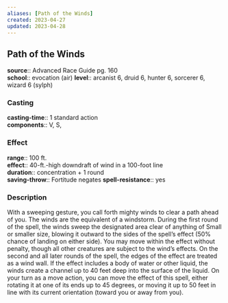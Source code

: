 ```yaml
---
aliases: [Path of the Winds]
created: 2023-04-27
updated: 2023-04-28
---
```


## Path of the Winds

**source**:: Advanced Race Guide pg. 160  
**school**:: evocation (air)
**level**:: arcanist 6, druid 6, hunter 6, sorcerer 6, wizard 6 (sylph)

### Casting

**casting-time**:: 1 standard action  
**components**:: V, S,

### Effect

**range**:: 100 ft.  
**effect**:: 40-ft.-high downdraft of wind in a 100-foot line  
**duration**:: concentration + 1 round  
**saving-throw**:: Fortitude negates
**spell-resistance**:: yes

### Description

With a sweeping gesture, you call forth mighty winds to clear a path ahead of you. The winds are the equivalent of a windstorm. During the first round of the spell, the winds sweep the designated area clear of anything of Small or smaller size, blowing it outward to the sides of the spell’s effect (50% chance of landing on either side). You may move within the effect without penalty, though all other creatures are subject to the wind’s effects. On the second and all later rounds of the spell, the edges of the effect are treated as a wind wall. If the effect includes a body of water or other liquid, the winds create a channel up to 40 feet deep into the surface of the liquid. On your turn as a move action, you can move the effect of this spell, either rotating it at one of its ends up to 45 degrees, or moving it up to 50 feet in line with its current orientation (toward you or away from you).
